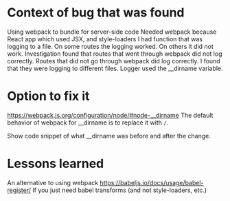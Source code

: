 # Context of bug that was found
Using webpack to bundle for server-side code
Needed webpack because React app which used JSX, and style-loaders
I had function that was logging to a file. On some routes the logging worked. On others it did not work.
Investigation found that routes that went through webpack did not log correctly. Routes that did not go through webpack did log correctly.
I found that they were logging to different files. Logger used the __dirname variable.

# Option to fix it
https://webpack.js.org/configuration/node/#node-__dirname
The default behavior of webpack for __dirname is to replace it with `/`.

Show code snippet of what __dirname was before and after the change.

# Lessons learned
An alternative to using webpack
https://babeljs.io/docs/usage/babel-register/
If you just need babel transforms (and not style-loaders, etc.)
